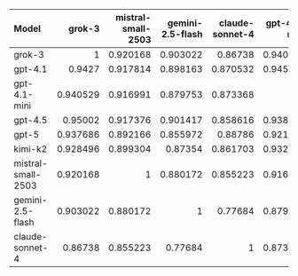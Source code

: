 | Model              |   grok-3 |   mistral-small-2503 |   gemini-2.5-flash |   claude-sonnet-4 |   gpt-4.1-mini |   gpt-4.1 |    gpt-5 |   gpt-4.5 |   kimi-k2 |     SUM |
|:-------------------|---------:|---------------------:|-------------------:|------------------:|---------------:|----------:|---------:|----------:|----------:|--------:|
| grok-3             | 1        |             0.920168 |           0.903022 |          0.86738  |       0.940529 |  0.9427   | 0.937686 |  0.95002  |  0.928496 | 8.39    |
| gpt-4.1            | 0.9427   |             0.917814 |           0.898163 |          0.870532 |       0.945046 |  1        | 0.940819 |  0.939589 |  0.920519 | 8.37518 |
| gpt-4.1-mini       | 0.940529 |             0.916991 |           0.879753 |          0.873368 |       1        |  0.945046 | 0.921031 |  0.938396 |  0.932431 | 8.34755 |
| gpt-4.5            | 0.95002  |             0.917376 |           0.901417 |          0.858616 |       0.938396 |  0.939589 | 0.911962 |  1        |  0.920769 | 8.33814 |
| gpt-5              | 0.937686 |             0.892166 |           0.855972 |          0.88786  |       0.921031 |  0.940819 | 1        |  0.911962 |  0.925649 | 8.27314 |
| kimi-k2            | 0.928496 |             0.899304 |           0.87354  |          0.861703 |       0.932431 |  0.920519 | 0.925649 |  0.920769 |  1        | 8.26241 |
| mistral-small-2503 | 0.920168 |             1        |           0.880172 |          0.855223 |       0.916991 |  0.917814 | 0.892166 |  0.917376 |  0.899304 | 8.19921 |
| gemini-2.5-flash   | 0.903022 |             0.880172 |           1        |          0.77684  |       0.879753 |  0.898163 | 0.855972 |  0.901417 |  0.87354  | 7.96888 |
| claude-sonnet-4    | 0.86738  |             0.855223 |           0.77684  |          1        |       0.873368 |  0.870532 | 0.88786  |  0.858616 |  0.861703 | 7.85152 |